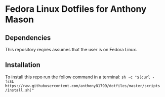 # Fedora Linux Dotfiles for Anthony Mason

## Dependencies

This repository reqires assumes that the user is on Fedora Linux.

## Installation
To install this repo run the follow command in a terminal:
```sh -c "$(curl -fsSL https://raw.githubusercontent.com/anthony81799/dotfiles/master/scripts/install.sh)"```
